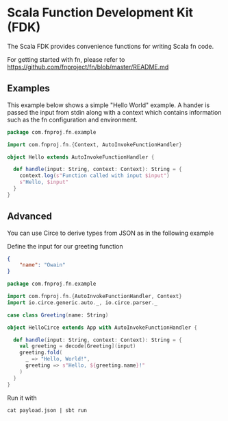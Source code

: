 # Scala Function Development Kit (FDK)

The Scala FDK provides convenience functions for writing Scala fn code.

For getting started with fn, please refer to https://github.com/fnproject/fn/blob/master/README.md

## Examples

This example below shows a simple "Hello World" example. A hander is passed the input from stdin along with a context
which contains information such as the fn configuration and environment.

```scala
package com.fnproj.fn.example

import com.fnproj.fn.{Context, AutoInvokeFunctionHandler}

object Hello extends AutoInvokeFunctionHandler {

  def handle(input: String, context: Context): String = {
    context.log(s"Function called with input $input")
    s"Hello, $input"
  }
}
```

## Advanced

You can use Circe to derive types from JSON as in the following example

Define the input for our greeting function

```json
{
    "name": "Owain"
}
```

```scala
package com.fnproj.fn.example

import com.fnproj.fn.{AutoInvokeFunctionHandler, Context}
import io.circe.generic.auto._, io.circe.parser._

case class Greeting(name: String)

object HelloCirce extends App with AutoInvokeFunctionHandler {

  def handle(input: String, context: Context): String = {
    val greeting = decode[Greeting](input)
    greeting.fold(
      _ => "Hello, World!",
      greeting => s"Hello, ${greeting.name}!"
    )
  }
}
```

Run it with

```
cat payload.json | sbt run
```
